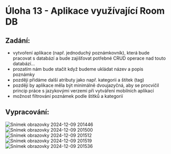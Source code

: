 # Úloha 13 - Aplikace využívající Room DB

## Zadání:
- vytvoření aplikace (např. jednoduchý poznámkovník), která bude pracovat s databází a bude zajišťovat potřebné CRUD operace nad touto databází...
- prozatím nám bude stačit když budeme ukládat název a popis poznámky
- později přidáme další atributy jako např. kategorii a štítek (tag)
- později by aplikace měla být minimálně dvoujazyčná, aby se procvičil princip práce s jazykovými verzemi při vytváření mobilních aplikací
- možnost filtrování poznámek podle štítků a kategorií

## Vypracování:

![Snímek obrazovky 2024-12-09 201446](https://github.com/user-attachments/assets/8f800a8a-a983-4b0f-9a75-94bdb71041a6)
![Snímek obrazovky 2024-12-09 201500](https://github.com/user-attachments/assets/454d2f71-24e9-4e1f-af82-3b37dc412fda)
![Snímek obrazovky 2024-12-09 201512](https://github.com/user-attachments/assets/5b09a430-79d3-4d11-93f9-63309a2bc101)
![Snímek obrazovky 2024-12-09 201519](https://github.com/user-attachments/assets/7b116c20-5675-4e8a-a6e1-a3247d494155)
![Snímek obrazovky 2024-12-09 201536](https://github.com/user-attachments/assets/cecfd2f7-fa11-4bcb-94b6-ff768e79cc75)
